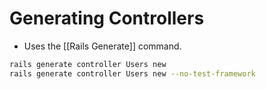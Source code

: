 # Generating Controllers


- Uses the [[Rails Generate]] command.

```bash
rails generate controller Users new
rails generate controller Users new --no-test-framework
```